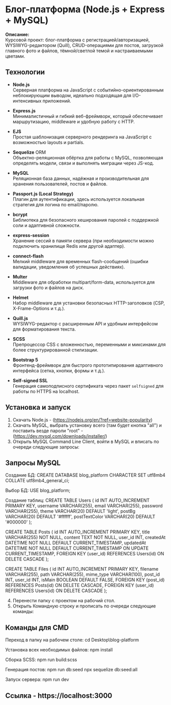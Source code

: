 # Блог-платформа (Node.js + Express + MySQL)

**Описание:**  
Курсовой проект: блог-платформа с регистрацией/авторизацией, WYSIWYG-редактором (Quill), CRUD-операциями для постов, загрузкой главного фото и файлов, тёмной/светлой темой и настраиваемыми цветами.

## Технологии

- **Node.js**  
  Серверная платформа на JavaScript с событийно-ориентированным неблокирующим выводом, идеально подходящая для I/O-интенсивных приложений.

- **Express.js**  
  Минималистичный и гибкий веб-фреймворк, который обеспечивает маршрутизацию, middleware и удобную работу с HTTP.

- **EJS**  
  Простая шаблонизация серверного рендеринга на JavaScript с возможностью layouts и partials.

- **Sequelize** ORM  
  Объектно-реляционная обёртка для работы с MySQL, позволяющая определять модели, связи и выполнять миграции через JS-код.

- **MySQL**  
  Реляционная база данных, надёжная и производительная для хранения пользователей, постов и файлов.

- **Passport.js (Local Strategy)**  
  Плагин для аутентификации, здесь используется локальная стратегия для логина по email/паролю.

- **bcrypt**  
  Библиотека для безопасного хеширования паролей с поддержкой соли и адаптивной сложности.

- **express-session**  
  Хранение сессий в памяти сервера (при необходимости можно подключить хранилище Redis или другой адаптер).

- **connect-flash**  
  Мелкий middleware для временных flash-сообщений (ошибки валидации, уведомления об успешных действиях).

- **Multer**  
  Middleware для обработки multipart/form-data, используется для загрузки фото и файлов на диск.

- **Helmet**  
  Набор middleware для установки безопасных HTTP-заголовков (CSP, X-Frame-Options и т. д.).

- **Quill.js**  
  WYSIWYG-редактор с расширенным API и удобным интерфейсом для форматирования текста.

- **SCSS**  
  Препроцессор CSS с вложенностью, переменными и миксинами для более структурированной стилизации.

- **Bootstrap 5**  
  Фронтенд-фреймворк для быстрого прототипирования адаптивного интерфейса (сетка, кнопки, формы и т. д.).

- **Self-signed SSL**  
  Генерация самоподписного сертификата через пакет `selfsigned` для работы по HTTPS на localhost.

## Установка и запуск

1. Скачать Node.js - (https://nodejs.org/en/?ref=website-popularity)
2. Скачать MySQL, выбрать установку всего (там будет кнопка "all") и поставить везде пароли "root" - (https://dev.mysql.com/downloads/installer/)
3. Открыть MySQL Command Line Client, войти в MySQL и вписать по очереди следующие запросы:

## Запросы MySQL

Создание БД:
CREATE DATABASE blog_platform CHARACTER SET utf8mb4 COLLATE utf8mb4_general_ci;

Выбор БД:
USE blog_platform;

Создание таблиц:
CREATE TABLE Users (
id INT AUTO_INCREMENT PRIMARY KEY,
username VARCHAR(255),
email VARCHAR(255),
password VARCHAR(255),
theme VARCHAR(20) DEFAULT 'light',
postBg VARCHAR(20) DEFAULT '#ffffff',
postTextColor VARCHAR(20) DEFAULT '#000000'
);

CREATE TABLE Posts (
id INT AUTO_INCREMENT PRIMARY KEY,
title VARCHAR(255) NOT NULL,
content TEXT NOT NULL,
user_id INT,
createdAt DATETIME NOT NULL DEFAULT CURRENT_TIMESTAMP,
updatedAt DATETIME NOT NULL DEFAULT CURRENT_TIMESTAMP ON UPDATE CURRENT_TIMESTAMP,
FOREIGN KEY (user_id) REFERENCES Users(id) ON DELETE CASCADE
);


CREATE TABLE Files (
id INT AUTO_INCREMENT PRIMARY KEY,
filename VARCHAR(255),
path VARCHAR(255),
mime_type VARCHAR(100),
post_id INT,
user_id INT,
isMain BOOLEAN DEFAULT FALSE,
FOREIGN KEY (post_id) REFERENCES Posts(id) ON DELETE CASCADE,
FOREIGN KEY (user_id) REFERENCES Users(id) ON DELETE CASCADE
);

4. Перенести папку с проектом на рабочий стол.
5. Открыть Командную строку и прописать по очереди следующие команды:

## Команды для CMD

Переход в папку на рабочем столе:
cd Desktop\blog-platform

Установка всех необходимых файлов:
npm install

Сборка SCSS:
npm run build:scss

Генерация постов:
npm run db:seed
npx sequelize db:seed:all

Запуск сервера:
npm run dev

## Ссылка - https://localhost:3000
